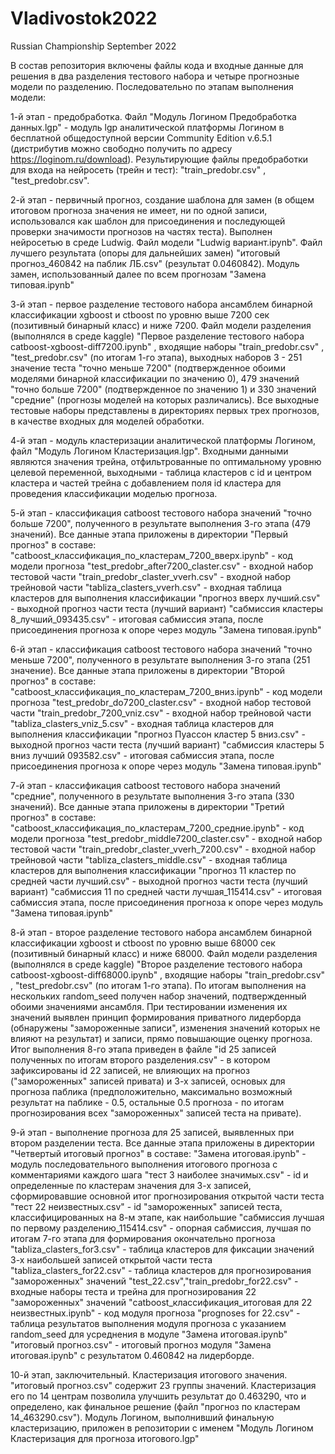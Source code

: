# Vladivostok2022
Russian Championship September 2022

В состав репозитория включены файлы кода и входные данные для решения в два разделения тестового набора и четыре прогнозные модели по разделению. Последовательно по этапам выполнения модели:

1-й этап - предобработка. Файл "Модуль Логином Предобработка данных.lgp" - модуль lgp аналитической платформы Логином в бесплатной общедоступной версии Community Edition v.6.5.1 (дистрибутив можно свободно получить по адресу https://loginom.ru/download). Результирующие файлы предобработки для входа на нейросеть (трейн и тест): "train_predobr.csv" , "test_predobr.csv". 

2-й этап - первичный прогноз, создание шаблона для замен (в общем итоговом прогноза значения не имеет, ни по одной записи, использовался как шаблон для присоединения и последующей проверки значимости прогнозов на частях теста). Выполнен нейросетью в среде Ludwig. Файл модели "Ludwig вариант.ipynb". Файл лучшего результата (опоры для дальнейших замен) "итоговый прогноз_460842 на паблик ЛБ.csv" (результат 0.0460842). Модуль замен, использованный далее по всем прогнозам "Замена типовая.ipynb"

3-й этап - первое разделение тестового набора ансамблем бинарной классификации xgboost и ctboost по уровню выше 7200 сек (позитивный бинарный класс) и ниже 7200. Файл модели разделения (выполнялся в среде kaggle) "Первое разделение тестового набора catboost-xgboost-diff7200.ipynb" , входящие наборы "train_predobr.csv" , "test_predobr.csv" (по итогам 1-го этапа), выходных наборов 3 - 251 значение теста "точно меньше 7200" (подтвержденное обоими моделями бинарной классификации по значению 0), 479 значений "точно больше 7200" (подтвержденное по значению 1) и 330 значений "средние" (прогнозы моделей на которых различались). Все выходные тестовые наборы представлены в директориях первых трех прогнозов, в качестве входных для моделей обработки.

4-й этап - модуль кластеризации аналитической платформы Логином, файл "Модуль Логином Кластеризация.lgp". Входными данными являются значения трейна, отфильтрованные по оптимальному уровню целевой переменной, выходными - таблица кластеров с id и центром кластера и частей трейна с добавлением поля id кластера для проведения классификации моделью прогноза.

5-й этап - классификация catboost тестового набора значений "точно больше 7200", полученного в результате выполнения 3-го этапа (479 значений). Все данные этапа приложены в директории "Первый прогноз" в составе:
"catboost_классификация_по_кластерам_7200_вверх.ipynb" - код модели прогноза
"test_predobr_after7200_claster.csv" - входной набор тестовой части
"train_predobr_claster_vverh.csv" - входной набор трейновой части
"tabliza_clasters_vverh.csv" - входная таблица кластеров для выполнения классификации
"прогноз вверх лучший.csv" - выходной прогноз части теста (лучший вариант)
"сабмиссия кластеры 8_лучший_093435.csv" - итоговая сабмиссия этапа, после присоединения прогноза к опоре через модуль "Замена типовая.ipynb" 

6-й этап - классификация catboost тестового набора значений "точно меньше 7200", полученного в результате выполнения 3-го этапа (251 значение). Все данные этапа приложены в директории "Второй прогноз" в составе:
"catboost_классификация_по_кластерам_7200_вниз.ipynb" - код модели прогноза
"test_predobr_do7200_claster.csv" - входной набор тестовой части
"train_predobr_7200_vniz.csv" - входной набор трейновой части
"tabliza_clasters_vniz_5.csv" - входная таблица кластеров для выполнения классификации
"прогноз Пуассон кластер 5 вниз.csv" - выходной прогноз части теста (лучший вариант)
"сабмиссия кластеры 5 вниз лучший 093582.csv" - итоговая сабмиссия этапа, после присоединения прогноза к опоре через модуль "Замена типовая.ipynb" 

7-й этап - классификация catboost тестового набора значений "средние", полученного в результате выполнения 3-го этапа (330 значений). Все данные этапа приложены в директории "Третий прогноз" в составе:
"catboost_классификация_по_кластерам_7200_средние.ipynb" - код модели прогноза
"test_predobr_middle7200_claster.csv" - входной набор тестовой части
"train_predobr_claster_vverh_7200.csv" - входной набор трейновой части
"tabliza_clasters_middle.csv" - входная таблица кластеров для выполнения классификации
"прогноз 11 кластер по средней части лучший.csv" - выходной прогноз части теста (лучший вариант)
"сабмиссия 11 по средней части лучшая_115414.csv" - итоговая сабмиссия этапа, после присоединения прогноза к опоре через модуль "Замена типовая.ipynb" 

8-й этап - второе разделение тестового набора ансамблем бинарной классификации xgboost и ctboost по уровню выше 68000 сек (позитивный бинарный класс) и ниже 68000. Файл модели разделения (выполнялся в среде kaggle) "Второе разделение тестового набора catboost-xgboost-diff68000.ipynb" , входящие наборы "train_predobr.csv" , "test_predobr.csv" (по итогам 1-го этапа). По итогам выполнения на нескольких random_seed получен набор значений, подтвержденный обоими значениями ансамбля. При тестировании изменения их значений выявлен принцип формирования приватного лидерборда (обнаружены "замороженные записи", изменения значений которых не влияют на результат) и записи, прямо повышающие оценку прогноза. Итог выполнения 8-го этапа приведен в файле "id 25 записей полученных по итогам второго разделения.csv" - в котором зафиксированы id 22 записей, не влияющих на прогноз ("замороженных" записей привата) и 3-х записей, основых для прогноза паблика (предположительно, максимально возможный результат на паблике - 0.5, остальные 0.5 прогноза - по итогам прогнозирования всех "замороженных" записей теста на привате).

9-й этап - выполнение прогноза для 25 записей, выявленных при втором разделении теста. Все данные этапа приложены в директории "Четвертый итоговый прогноз" в составе:
"Замена итоговая.ipynb" - модуль последовательного выполнения итогового прогноза с комментариями каждого шага
"тест 3 наиболее значимых.csv" - id и определенные по кластерам значения для 3-х записей, сформировавшие основной итог прогнозирования открытой части теста
"тест 22 неизвестных.csv" - id "замороженных" записей теста, классифицированных на 8-м этапе, как наибольшие
"сабмиссия лучшая по первому разделению_115414.csv" - опорная сабмиссия, лучшая по итогам 7-го этапа для формирования окончательно прогноза
"tabliza_clasters_for3.csv" - таблица кластеров для фиксации значений 3-х наибольшей записей открытой части теста
"tabliza_clasters_for22.csv" - таблица кластеров для прогнозирования "замороженных" значений
"test_22.csv","train_predobr_for22.csv" - входные наборы теста и трейна для прогнозирования 22 "замороженных" значений
"catboost_классификация_итоговая для 22 неизвестных.ipynb" - код модуля прогноза
"prognoses for 22.csv" - таблица результатов выполнения модуля прогноза с указанием random_seed для усреднения в модуле "Замена итоговая.ipynb"
"итоговый прогноз.csv" - итоговый прогноз модуля "Замена итоговая.ipynb" с результатом 0.460842 на лидерборде.

10-й этап, заключительный. Кластеризация итогового значения. "итоговый прогноз.csv" содержит 23 группы значений. Кластеризация его по 14 центрам позволила улучшить результат до 0.463290, что и определено, как финальное решение (файл "прогноз по кластерам 14_463290.csv"). Модуль Логином, выполнивший финальную кластеризацию, приложен в репозитории с именем "Модуль Логином Кластеризация для прогноза итогового.lgp"








